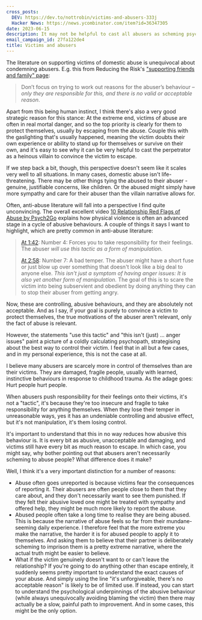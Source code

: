 ```yaml
---
cross_posts:
  DEV: https://dev.to/nottrobin/victims-and-abusers-333j
  Hacker News: https://news.ycombinator.com/item?id=36347305
date: 2023-06-15
description: It may not be helpful to cast all abusers as scheming psychopaths
email_campaign_id: 27fa122de4
title: Victims and abusers
---
```


The literature on supporting victims of domestic abuse is unequivocal about condemning abusers. E.g. this from Reducing the Risk's ["supporting friends and family" page](https://reducingtherisk.org.uk/supporting-friends-and-family/):

> Don’t focus on trying to work out reasons for the abuser’s behaviour – *only they are responsible for this, and there is no valid or acceptable reason*.

Apart from this being human instinct, I think there's also a very good strategic reason for this stance: At the extreme end, victims of abuse are often in real mortal danger, and so the top priority is clearly for them to protect themselves, usually by escaping from the abuse. Couple this with the gaslighting that's usually happened, meaning the victim doubts their own experience or ability to stand up for themselves or survive on their own, and it's easy to see why it can be very helpful to cast the perpetrator as a heinous villain to convince the victim to escape.

If we step back a bit, though, this perspective doesn't seem like it scales very well to all situations. In many cases, domestic abuse isn't life-threatening. There may be other things tying the abused to their abuser - genuine, justifiable concerns, like children. Or the abused might simply have more sympathy and care for their abuser than the villain narrative allows for.

Often, anti-abuse literature will fall into a perspective I find quite unconvincing. The overall excellent video [10 Relationship Red Flags of Abuse by Psych2Go](https://www.youtube.com/watch?v=_RqXZL93kyQ) explains how physical violence is often an advanced stage in a cycle of abusive behaviours. A couple of things it says I want to highlight, which are pretty common in anti-abuse literature:

> [At 1:42](https://www.youtube.com/watch?v=_RqXZL93kyQ&t=102s): Number 4: Forces you to take responsibility for their feelings. The abuser *will use this tactic as a form of manipulation*.
>
> [At 2:58](https://www.youtube.com/watch?v=_RqXZL93kyQ&t=178s): Number 7: A bad temper. The abuser might have a short fuse or just blow up over something that doesn't look like a big deal to anyone else. *This isn't just a symptom of having anger issues: It is also yet another form of manipulation.* The goal of this is to scare the victim into being subservient and obedient by doing anything they can to stop their abuser from getting angry.

Now, these are controlling, abusive behaviours, and they are absolutely not acceptable. And as I say, if your goal is purely to convince a victim to protect themselves, the true motivations of the abuser aren't relevant, only the fact of abuse is relevant.

However, the statements "use this tactic" and "this isn't (just) ... anger issues" paint a picture of a coldly calculating psychopath, strategising about the best way to control their victim. I feel that in all but a few cases, and in my personal experience, this is not the case at all.

I believe many abusers are scarcely more in control of themselves than are their victims. They are damaged, fragile people, usually with learned, instinctive behaviours in response to childhood trauma. As the adage goes: Hurt people hurt people.

When abusers push responsibility for  their feelings onto their victims, it's not a "tactic", it's because they're too insecure and fragile to take responsibility for anything themselves. When they lose their temper in unreasonable ways, yes it has an undeniable controlling and abusive effect, but it's not manipulation, it's them losing control.

It's important to understand that this in no way reduces how abusive this behaviour is. It is every bit as abusive, unacceptable and damaging, and victims still have every bit as much reason to escape. In which case, you might say, why bother pointing out that abusers aren't necessarily scheming to abuse people? What difference does it make?

Well, I think it's a very important distinction for a number of reasons:

- Abuse often goes unreported is because victims fear the consequences of reporting it. Their abusers are often people close to them that they care about, and they don't necessarily want to see them punished. If they felt their abusive loved one might be treated with sympathy and offered help, they might be much more likely to report the abuse.
- Abused people often take a long time to realise they are being abused. This is because the narrative of abuse feels so far from their mundane-seeming daily experience. I therefore feel that the more extreme you make the narrative, the harder it is for abused people to apply it to themselves. And asking them to believe that their partner is deliberately scheming to imprison them is a pretty extreme narrative, where the actual truth might be easier to believe.
- What if the victim genuinely doesn't want to or can't leave the relationship? If you're going to do anything other than escape entirely, it suddenly seems pretty important to understand the exact causes of your abuse. And simply using the line "it's unforgiveable, there's no acceptable reason" is likely to be of limited use. If instead, you can start to understand the psychological underpinnings of the abusive behaviour (while always unequivocally avoiding blaming the victim) then there may actually be a slow, painful path to improvement. And in some cases, this might be the only option.